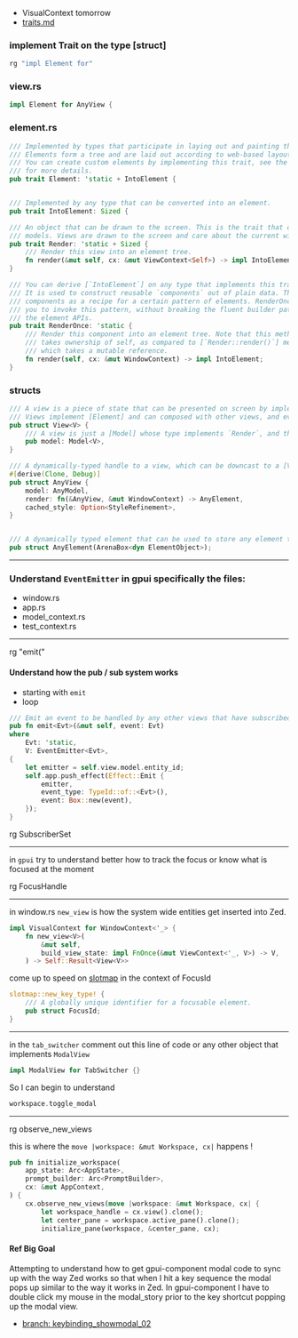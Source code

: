 
- VisualContext tomorrow
- [traits.md](./traits.md)

### implement Trait on the type [struct]

```rust
rg "impl Element for"
```

### view.rs

```rust
impl Element for AnyView {
```

### element.rs

```rust
/// Implemented by types that participate in laying out and painting the contents of a window.
/// Elements form a tree and are laid out according to web-based layout rules, as implemented by Taffy.
/// You can create custom elements by implementing this trait, see the module-level documentation
/// for more details.
pub trait Element: 'static + IntoElement {


/// Implemented by any type that can be converted into an element.
pub trait IntoElement: Sized {

/// An object that can be drawn to the screen. This is the trait that distinguishes `Views` from
/// models. Views are drawn to the screen and care about the current window's state, models are not and do not.
pub trait Render: 'static + Sized {
    /// Render this view into an element tree.
    fn render(&mut self, cx: &mut ViewContext<Self>) -> impl IntoElement;
}

/// You can derive [`IntoElement`] on any type that implements this trait.
/// It is used to construct reusable `components` out of plain data. Think of
/// components as a recipe for a certain pattern of elements. RenderOnce allows
/// you to invoke this pattern, without breaking the fluent builder pattern of
/// the element APIs.
pub trait RenderOnce: 'static {
    /// Render this component into an element tree. Note that this method
    /// takes ownership of self, as compared to [`Render::render()`] method
    /// which takes a mutable reference.
    fn render(self, cx: &mut WindowContext) -> impl IntoElement;
}
```

### structs

```rust
/// A view is a piece of state that can be presented on screen by implementing the [Render] trait.
/// Views implement [Element] and can composed with other views, and every window is created with a root view.
pub struct View<V> {
    /// A view is just a [Model] whose type implements `Render`, and the model is accessible via this field.
    pub model: Model<V>,
}

/// A dynamically-typed handle to a view, which can be downcast to a [View] for a specific type.
#[derive(Clone, Debug)]
pub struct AnyView {
    model: AnyModel,
    render: fn(&AnyView, &mut WindowContext) -> AnyElement,
    cached_style: Option<StyleRefinement>,
}


/// A dynamically typed element that can be used to store any element type.
pub struct AnyElement(ArenaBox<dyn ElementObject>);

```

---

### Understand `EventEmitter` in gpui specifically the files:

- window.rs
- app.rs
- model_context.rs
- test_context.rs

---

rg "emit\("

#### Understand how the pub / sub system works

- starting with `emit`
- loop

```rust
/// Emit an event to be handled by any other views that have subscribed via [ViewContext::subscribe].
pub fn emit<Evt>(&mut self, event: Evt)
where
    Evt: 'static,
    V: EventEmitter<Evt>,
{
    let emitter = self.view.model.entity_id;
    self.app.push_effect(Effect::Emit {
        emitter,
        event_type: TypeId::of::<Evt>(),
        event: Box::new(event),
    });
}
```

rg SubscriberSet

---

in `gpui` try to understand better how to track the focus or know what is focused at the moment

rg FocusHandle

---

in window.rs `new_view` is how the system wide entities get inserted into Zed.

```rust
impl VisualContext for WindowContext<'_> {
    fn new_view<V>(
        &mut self,
        build_view_state: impl FnOnce(&mut ViewContext<'_, V>) -> V,
    ) -> Self::Result<View<V>>
```

come up to speed on [slotmap](https://docs.rs/slotmap/1.0.7/slotmap/) in the context of FocusId

```rust
slotmap::new_key_type! {
    /// A globally unique identifier for a focusable element.
    pub struct FocusId;
}
```

---

in the `tab_switcher` comment out this line of code or any other object that implements `ModalView`

```rust
impl ModalView for TabSwitcher {}
```

So I can begin to understand

```rust
workspace.toggle_modal
```

---

rg observe_new_views

this is where the `move |workspace: &mut Workspace, cx|` happens !

```rust
pub fn initialize_workspace(
    app_state: Arc<AppState>,
    prompt_builder: Arc<PromptBuilder>,
    cx: &mut AppContext,
) {
    cx.observe_new_views(move |workspace: &mut Workspace, cx| {
        let workspace_handle = cx.view().clone();
        let center_pane = workspace.active_pane().clone();
        initialize_pane(workspace, &center_pane, cx);
```

#### Ref Big Goal

Attempting to understand how to get gpui-component modal code to sync up with the way Zed works
so that when I hit a key sequence the modal pops up similar to the way it works in Zed.
In gpui-component I have to double click my mouse in the modal_story prior to the key shortcut
popping up the modal view.

- [branch: keybinding_showmodal_02](https://github.com/stormasm/gpui-component/tree/keybinding_showmodal_02)
